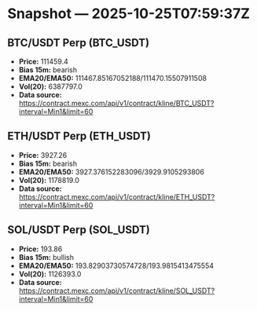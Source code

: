 # Snapshot — 2025-10-25T07:59:37Z

## BTC/USDT Perp (BTC_USDT)
- **Price:** 111459.4
- **Bias 15m:** bearish
- **EMA20/EMA50:** 111467.85167052188/111470.15507911508
- **Vol(20):** 6387797.0
- **Data source:** https://contract.mexc.com/api/v1/contract/kline/BTC_USDT?interval=Min1&limit=60

## ETH/USDT Perp (ETH_USDT)
- **Price:** 3927.26
- **Bias 15m:** bearish
- **EMA20/EMA50:** 3927.376152283096/3929.9105293806
- **Vol(20):** 1178819.0
- **Data source:** https://contract.mexc.com/api/v1/contract/kline/ETH_USDT?interval=Min1&limit=60

## SOL/USDT Perp (SOL_USDT)
- **Price:** 193.86
- **Bias 15m:** bullish
- **EMA20/EMA50:** 193.82903730574728/193.9815413475554
- **Vol(20):** 1126393.0
- **Data source:** https://contract.mexc.com/api/v1/contract/kline/SOL_USDT?interval=Min1&limit=60
